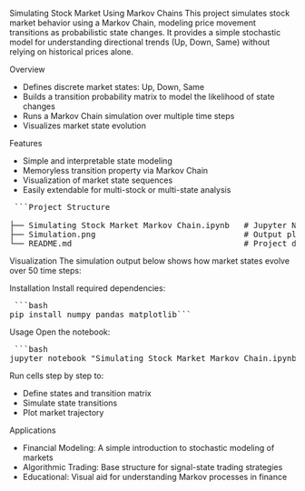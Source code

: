 
Simulating Stock Market Using Markov Chains
This project simulates stock market behavior using a Markov Chain, modeling price movement transitions as probabilistic state changes. It provides a simple stochastic model for understanding directional trends (Up, Down, Same) without relying on historical prices alone.

Overview
- Defines discrete market states: Up, Down, Same
- Builds a transition probability matrix to model the likelihood of state changes
- Runs a Markov Chain simulation over multiple time steps
- Visualizes market state evolution

Features
- Simple and interpretable state modeling
- Memoryless transition property via Markov Chain
- Visualization of market state sequences
- Easily extendable for multi-stock or multi-state analysis

<pre> ```Project Structure

├── Simulating Stock Market Markov Chain.ipynb   # Jupyter Notebook for simulation and plots
├── Simulation.png                               # Output plot of Markov Chain state evolution
└── README.md                                    # Project documentation``` </pre>

Visualization
The simulation output below shows how market states evolve over 50 time steps:


Installation
Install required dependencies:
<pre> ```bash
pip install numpy pandas matplotlib``` </pre>

Usage
Open the notebook:
<pre> ```bash
jupyter notebook "Simulating Stock Market Markov Chain.ipynb"``` </pre>

Run cells step by step to:
- Define states and transition matrix
- Simulate state transitions
- Plot market trajectory

Applications
- Financial Modeling: A simple introduction to stochastic modeling of markets
- Algorithmic Trading: Base structure for signal-state trading strategies
- Educational: Visual aid for understanding Markov processes in finance

